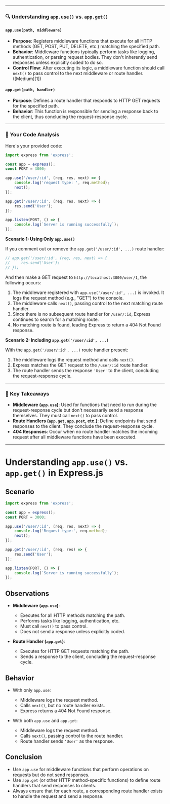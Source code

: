 
---

### 🔍 Understanding `app.use()` vs. `app.get()`

#### `app.use(path, middleware)`

* **Purpose**: Registers middleware functions that execute for all HTTP methods (GET, POST, PUT, DELETE, etc.) matching the specified path.
* **Behavior**: Middleware functions typically perform tasks like logging, authentication, or parsing request bodies. They don't inherently send responses unless explicitly coded to do so.
* **Control Flow**: After executing its logic, a middleware function should call `next()` to pass control to the next middleware or route handler.([Medium][1])

#### `app.get(path, handler)`

* **Purpose**: Defines a route handler that responds to HTTP GET requests for the specified path.
* **Behavior**: This function is responsible for sending a response back to the client, thus concluding the request-response cycle.

---

### 🧪 Your Code Analysis

Here's your provided code:

```javascript
import express from 'express';

const app = express();
const PORT = 3000;

app.use('/user/:id', (req, res, next) => {
    console.log('request type: ', req.method); 
    next();
});

app.get('/user/:id', (req, res, next) => {
    res.send('User');
});

app.listen(PORT, () => {
    console.log(`Server is running successfully`);
});
```

**Scenario 1: Using Only `app.use()`**

If you comment out or remove the `app.get('/user/:id', ...)` route handler:

```javascript
// app.get('/user/:id', (req, res, next) => {
//     res.send('User');
// });
```

And then make a GET request to `http://localhost:3000/user/1`, the following occurs:

1. The middleware registered with `app.use('/user/:id', ...)` is invoked. It logs the request method (e.g., "GET") to the console.
2. The middleware calls `next()`, passing control to the next matching route handler.
3. Since there is no subsequent route handler for `/user/:id`, Express continues to search for a matching route.
4. No matching route is found, leading Express to return a 404 Not Found response.

**Scenario 2: Including `app.get('/user/:id', ...)`**

With the `app.get('/user/:id', ...)` route handler present:

1. The middleware logs the request method and calls `next()`.
2. Express matches the GET request to the `/user/:id` route handler.
3. The route handler sends the response `'User'` to the client, concluding the request-response cycle.

---

### 🧠 Key Takeaways

* **Middleware (`app.use`)**: Used for functions that need to run during the request-response cycle but don't necessarily send a response themselves. They must call `next()` to pass control.
* **Route Handlers (`app.get`, `app.post`, etc.)**: Define endpoints that send responses to the client. They conclude the request-response cycle.
* **404 Responses**: Occur when no route handler matches the incoming request after all middleware functions have been executed.

---


# Understanding `app.use()` vs. `app.get()` in Express.js

## Scenario

```javascript
import express from 'express';

const app = express();
const PORT = 3000;

app.use('/user/:id', (req, res, next) => {
    console.log('Request type:', req.method); 
    next();
});

app.get('/user/:id', (req, res) => {
    res.send('User');
});

app.listen(PORT, () => {
    console.log(`Server is running successfully`);
});
````

## Observations

* **Middleware (`app.use`)**:

  * Executes for all HTTP methods matching the path.
  * Performs tasks like logging, authentication, etc.
  * Must call `next()` to pass control.
  * Does not send a response unless explicitly coded.

* **Route Handler (`app.get`)**:

  * Executes for HTTP GET requests matching the path.
  * Sends a response to the client, concluding the request-response cycle.

## Behavior

* With only `app.use`:

  * Middleware logs the request method.
  * Calls `next()`, but no route handler exists.
  * Express returns a 404 Not Found response.

* With both `app.use` and `app.get`:

  * Middleware logs the request method.
  * Calls `next()`, passing control to the route handler.
  * Route handler sends `'User'` as the response.

## Conclusion

* Use `app.use` for middleware functions that perform operations on requests but do not send responses.
* Use `app.get` (or other HTTP method-specific functions) to define route handlers that send responses to clients.
* Always ensure that for each route, a corresponding route handler exists to handle the request and send a response.

